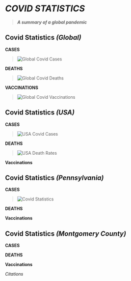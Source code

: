 # *COVID STATISTICS*
> _**A summary of a global pandemic**_ 

## Covid Statistics *(Global)*
 **CASES**
 > ![Global Covid Cases](http://cdn.statcdn.com/Infographic/images/normal/25478.jpeg)
 
 **DEATHS**
 >![Global Covid Deaths](http://cdn.statcdn.com/Infographic/images/normal/24853.jpeg)
 
 **VACCINATIONS**
 >![Global Covid Vaccinations](https://content.fortune.com/wp-content/uploads/2021/06/vaccine_map_063021-01.png)
## Covid Statistics *(USA)*
  **CASES**
>![USA Covid Cases](https://www.statnews.com/wp-content/uploads/2021/07/covid-cases-us.png)

 **DEATHS**
>![USA Death Rates](http://cdn.statcdn.com/Infographic/images/normal/22427.jpeg)

  **Vaccinations**

## Covid Statistics *(Pennsylvania)*
   **CASES**
  > ![Covid Statistics](https://whyy.org/wp-content/uploads/2020/03/Philadelphia_23-count-1-768x459.png)

 **DEATHS**

 **Vaccinations**

## Covid Statistics *(Montgomery County)*
  **CASES**
 
 **DEATHS**

 **Vaccinations**

*Citations*
